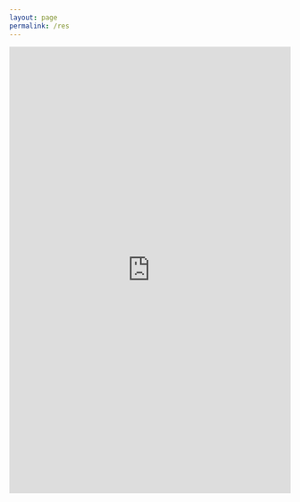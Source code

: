 ```yaml
---
layout: page
permalink: /res
---
```


<iframe src="https://drive.google.com/file/d/19NOArpOKdPG9Z-K2K_w-oXsS15G0tWYi/preview" width="100%" height="800" frameborder="0"></iframe>